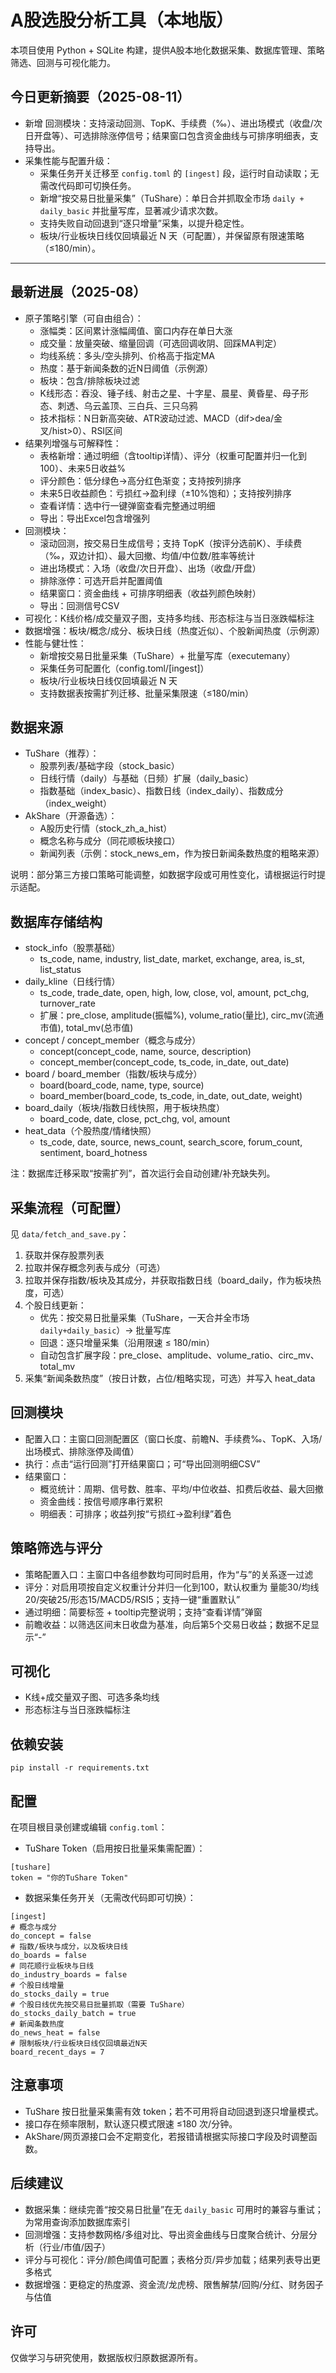 # A股选股分析工具（本地版）

本项目使用 Python + SQLite 构建，提供A股本地化数据采集、数据库管理、策略筛选、回测与可视化能力。

## 今日更新摘要（2025-08-11）
- 新增 回测模块：支持滚动回测、TopK、手续费（‰）、进出场模式（收盘/次日开盘等）、可选排除涨停信号；结果窗口包含资金曲线与可排序明细表，支持导出。
- 采集性能与配置升级：
  - 采集任务开关迁移至 `config.toml` 的 `[ingest]` 段，运行时自动读取；无需改代码即可切换任务。
  - 新增“按交易日批量采集”（TuShare）：单日合并抓取全市场 `daily + daily_basic` 并批量写库，显著减少请求次数。
  - 支持失败自动回退到“逐只增量”采集，以提升稳定性。
  - 板块/行业板块日线仅回填最近 N 天（可配置），并保留原有限速策略（≤180/min）。

---

## 最新进展（2025-08）
- 原子策略引擎（可自由组合）：
  - 涨幅类：区间累计涨幅阈值、窗口内存在单日大涨
  - 成交量：放量突破、缩量回调（可选回调收阴、回踩MA判定）
  - 均线系统：多头/空头排列、价格高于指定MA
  - 热度：基于新闻条数的近N日阈值（示例源）
  - 板块：包含/排除板块过滤
  - K线形态：吞没、锤子线、射击之星、十字星、晨星、黄昏星、母子形态、刺透、乌云盖顶、三白兵、三只乌鸦
  - 技术指标：N日新高突破、ATR波动过滤、MACD（dif>dea/金叉/hist>0）、RSI区间
- 结果列增强与可解释性：
  - 表格新增：通过明细（含tooltip详情）、评分（权重可配置并归一化到100）、未来5日收益%
  - 评分颜色：低分绿色→高分红色渐变；支持按列排序
  - 未来5日收益颜色：亏损红→盈利绿（±10%饱和）；支持按列排序
  - 查看详情：选中行一键弹窗查看完整通过明细
  - 导出：导出Excel包含增强列
- 回测模块：
  - 滚动回测，按交易日生成信号；支持 TopK（按评分选前K）、手续费（‰，双边计扣）、最大回撤、均值/中位数/胜率等统计
  - 进出场模式：入场（收盘/次日开盘）、出场（收盘/开盘）
  - 排除涨停：可选开启并配置阈值
  - 结果窗口：资金曲线 + 可排序明细表（收益列颜色映射）
  - 导出：回测信号CSV
- 可视化：K线价格/成交量双子图，支持多均线、形态标注与当日涨跌幅标注
- 数据增强：板块/概念/成分、板块日线（热度近似）、个股新闻热度（示例源）
- 性能与健壮性：
  - 新增按交易日批量采集（TuShare）+ 批量写库（executemany）
  - 采集任务可配置化（config.toml/[ingest]）
  - 板块/行业板块日线仅回填最近 N 天
  - 支持数据表按需扩列迁移、批量采集限速（≤180/min）

## 数据来源
- TuShare（推荐）：
  - 股票列表/基础字段（stock_basic）
  - 日线行情（daily）与基础（日频）扩展（daily_basic）
  - 指数基础（index_basic）、指数日线（index_daily）、指数成分（index_weight）
- AkShare（开源备选）：
  - A股历史行情（stock_zh_a_hist）
  - 概念名称与成分（同花顺板块接口）
  - 新闻列表（示例：stock_news_em，作为按日新闻条数热度的粗略来源）

说明：部分第三方接口策略可能调整，如数据字段或可用性变化，请根据运行时提示适配。

## 数据库存储结构
- stock_info（股票基础）
  - ts_code, name, industry, list_date, market, exchange, area, is_st, list_status
- daily_kline（日线行情）
  - ts_code, trade_date, open, high, low, close, vol, amount, pct_chg, turnover_rate
  - 扩展：pre_close, amplitude(振幅%), volume_ratio(量比), circ_mv(流通市值), total_mv(总市值)
- concept / concept_member（概念与成分）
  - concept(concept_code, name, source, description)
  - concept_member(concept_code, ts_code, in_date, out_date)
- board / board_member（指数/板块与成分）
  - board(board_code, name, type, source)
  - board_member(board_code, ts_code, in_date, out_date, weight)
- board_daily（板块/指数日线快照，用于板块热度）
  - board_code, date, close, pct_chg, vol, amount
- heat_data（个股热度/情绪快照）
  - ts_code, date, source, news_count, search_score, forum_count, sentiment, board_hotness

注：数据库迁移采取“按需扩列”，首次运行会自动创建/补充缺失列。

## 采集流程（可配置）
见 `data/fetch_and_save.py`：
1. 获取并保存股票列表
2. 拉取并保存概念列表与成分（可选）
3. 拉取并保存指数/板块及其成分，并获取指数日线（board_daily，作为板块热度，可选）
4. 个股日线更新：
   - 优先：按交易日批量采集（TuShare，一天合并全市场 `daily+daily_basic`）→ 批量写库
   - 回退：逐只增量采集（沿用限速 ≤ 180/min）
   - 自动包含扩展字段：pre_close、amplitude、volume_ratio、circ_mv、total_mv
5. 采集“新闻条数热度”（按日计数，占位/粗略实现，可选）并写入 heat_data

## 回测模块
- 配置入口：主窗口回测配置区（窗口长度、前瞻N、手续费‰、TopK、入场/出场模式、排除涨停及阈值）
- 执行：点击“运行回测”打开结果窗口；可“导出回测明细CSV”
- 结果窗口：
  - 概览统计：周期、信号数、胜率、平均/中位收益、扣费后收益、最大回撤
  - 资金曲线：按信号顺序串行累积
  - 明细表：可排序；收益列按“亏损红→盈利绿”着色

## 策略筛选与评分
- 策略配置入口：主窗口中各组参数均可同时启用，作为“与”的关系逐一过滤
- 评分：对启用项按自定义权重计分并归一化到100，默认权重为 量能30/均线20/突破25/形态15/MACD5/RSI5；支持一键“重置默认”
- 通过明细：简要标签 + tooltip完整说明；支持“查看详情”弹窗
- 前瞻收益：以筛选区间末日收盘为基准，向后第5个交易日收益；数据不足显示“-”

## 可视化
- K线+成交量双子图、可选多条均线
- 形态标注与当日涨跌幅标注

## 依赖安装
```
pip install -r requirements.txt
```

## 配置
在项目根目录创建或编辑 `config.toml`：

- TuShare Token（启用按日批量采集需配置）：
```
[tushare]
token = "你的TuShare Token"
```

- 数据采集任务开关（无需改代码即可切换）：
```
[ingest]
# 概念与成分
do_concept = false
# 指数/板块与成分，以及板块日线
do_boards = false
# 同花顺行业板块与日线
do_industry_boards = false
# 个股日线增量
do_stocks_daily = true
# 个股日线优先按交易日批量抓取（需要 TuShare）
do_stocks_daily_batch = true
# 新闻条数热度
do_news_heat = false
# 限制板块/行业板块日线仅回填最近N天
board_recent_days = 7
```

## 注意事项
- TuShare 按日批量采集需有效 token；若不可用将自动回退到逐只增量模式。
- 接口存在频率限制，默认逐只模式限速 ≤180 次/分钟。
- AkShare/网页源接口会不定期变化，若报错请根据实际接口字段及时调整函数。

## 后续建议
- 数据采集：继续完善“按交易日批量”在无 `daily_basic` 可用时的兼容与重试；为常用查询添加数据库索引
- 回测增强：支持参数网格/多组对比、导出资金曲线与日度聚合统计、分层分析（行业/市值/因子）
- 评分与可视化：评分/颜色阈值可配置；表格分页/异步加载；结果列表导出更多格式
- 数据增强：更稳定的热度源、资金流/龙虎榜、限售解禁/回购/分红、财务因子与估值

## 许可
仅做学习与研究使用，数据版权归原数据源所有。
